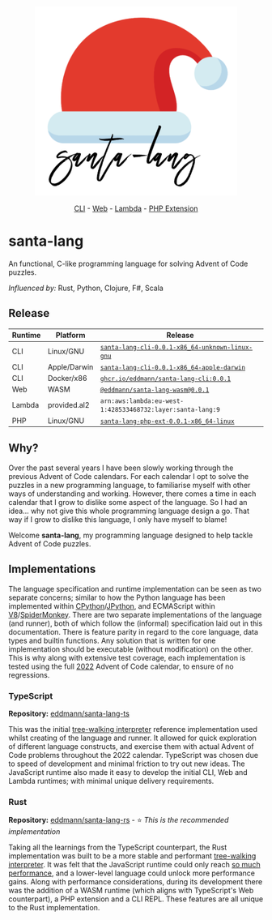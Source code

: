 <p align="center"><img src="assets/logo.png" alt="santa-lang" width="400px" /></p>
<p align="center"><a href="cli/">CLI</a> - <a href="web/">Web</a> - <a href="lambda/">Lambda</a> - <a href="php-ext/">PHP Extension</a></p>

# santa-lang

An functional, C-like programming language for solving Advent of Code puzzles.

_Influenced by:_ Rust, Python, Clojure, F#, Scala

## Release

| Runtime | Platform     | Release                                                                                                                                                           |
| ------- | ------------ | ----------------------------------------------------------------------------------------------------------------------------------------------------------------- |
| CLI     | Linux/GNU    | [`santa-lang-cli-0.0.1-x86_64-unknown-linux-gnu`](https://github.com/eddmann/santa-lang-rs/releases/download/0.0.1/santa-lang-cli-0.0.1-x86_64-unknown-linux-gnu) |
| CLI     | Apple/Darwin | [`santa-lang-cli-0.0.1-x86_64-apple-darwin`](https://github.com/eddmann/santa-lang-rs/releases/download/0.0.1/santa-lang-cli-0.0.1-x86_64-apple-darwin)           |
| CLI     | Docker/x86   | [`ghcr.io/eddmann/santa-lang-cli:0.0.1`](https://github.com/eddmann/santa-lang-rs/pkgs/container/santa-lang-cli)                                                  |
| Web     | WASM         | [`@eddmann/santa-lang-wasm@0.0.1`](https://github.com/eddmann/santa-lang-rs/pkgs/npm/santa-lang-wasm)                                                             |
| Lambda  | provided.al2 | `arn:aws:lambda:eu-west-1:428533468732:layer:santa-lang:9`                                                                                                        |
| PHP     | Linux/GNU    | [`santa-lang-php-ext-0.0.1-x86_64-linux`](https://github.com/eddmann/santa-lang-rs/releases/download/0.0.1/santa-lang-php-ext-0.0.1-x86_64-linux.so)              |

## Why?

Over the past several years I have been slowly working through the previous Advent of Code calendars.
For each calendar I opt to solve the puzzles in a new programming language, to familiarise myself with other ways of understanding and working.
However, there comes a time in each calendar that I grow to dislike some aspect of the language.
So I had an idea... why not give this whole programming language design a go.
That way if I grow to dislike this language, I only have myself to blame!

Welcome **santa-lang**, my programming language designed to help tackle Advent of Code puzzles.

## Implementations

The language specification and runtime implementation can be seen as two separate concerns; similar to how the Python language has been implemented within [CPython](https://github.com/python/cpython)/[JPython](https://www.jython.org/), and ECMAScript within [V8](https://v8.dev/)/[SpiderMonkey](https://spidermonkey.dev/).
There are two separate implementations of the language (and runner), both of which follow the (informal) specification laid out in this documentation.
There is feature parity in regard to the core language, data types and builtin functions.
Any solution that is written for one implementation should be executable (without modification) on the other.
This is why along with extensive test coverage, each implementation is tested using the full [2022](https://github.com/eddmann/advent-of-code/tree/master/2022/santa-lang) Advent of Code calendar, to ensure of no regressions.

### TypeScript

**Repository:** [eddmann/santa-lang-ts](https://github.com/eddmann/santa-lang-ts)

This was the initial [tree-walking interpreter](<https://en.wikipedia.org/wiki/Interpreter_(computing)>) reference implementation used whilst creating of the language and runner.
It allowed for quick exploration of different language constructs, and exercise them with actual Advent of Code problems throughout the 2022 calendar.
TypeScript was chosen due to speed of development and minimal friction to try out new ideas.
The JavaScript runtime also made it easy to develop the initial CLI, Web and Lambda runtimes; with minimal unique delivery requirements.

### Rust

**Repository:** [eddmann/santa-lang-rs](https://github.com/eddmann/santa-lang-rs) - ⭐ _This is the recommended implementation_

Taking all the learnings from the TypeScript counterpart, the Rust implementation was built to be a more stable and performant [tree-walking interpreter](<https://en.wikipedia.org/wiki/Interpreter_(computing)>).
It was felt that the JavaScript runtime could only reach [so much performance](https://eddmann.com/posts/solving-the-advent-of-code-2022-calendar-using-my-own-programming-language-santa-lang/#so-whats-next), and a lower-level language could unlock more performance gains.
Along with performance considerations, during its development there was the addition of a WASM runtime (which aligns with TypeScript's Web counterpart), a PHP extension and a CLI REPL.
These features are all unique to the Rust implementation.
